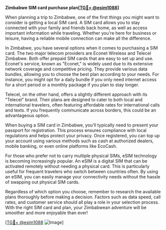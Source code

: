 **Zimbabwe SIM card purchase plan[[TG💪+ @esim1088](https://t.me/s/esim1088)]**

When planning a trip to Zimbabwe, one of the first things you might want to consider is getting a local SIM card. A SIM card allows you to stay connected with your family and friends back home, as well as access important information while traveling. Whether you're here for business or leisure, having a reliable mobile connection can make all the difference.

In Zimbabwe, you have several options when it comes to purchasing a SIM card. The two major telecom providers are Econet Wireless and Telecel Zimbabwe. Both offer prepaid SIM cards that are easy to set up and use. Econet's service, known as "Econet," is widely used due to its extensive network coverage and competitive pricing. They provide various data bundles, allowing you to choose the best plan according to your needs. For instance, you might opt for a daily bundle if you only need internet access for a short period or a monthly package if you plan to stay longer.

Telecel, on the other hand, offers a slightly different approach with its "Telecel" brand. Their plans are designed to cater to both local and international travelers, often featuring affordable rates for international calls and texts. If you frequently communicate across borders, this could be an advantageous option.

When buying a SIM card in Zimbabwe, you'll typically need to present your passport for registration. This process ensures compliance with local regulations and helps protect your privacy. Once registered, you can top up your account using various methods such as cash at authorized dealers, mobile banking, or even online platforms like EcoCash.

For those who prefer not to carry multiple physical SIMs, eSIM technology is becoming increasingly popular. An eSIM is a digital SIM that can be activated remotely without needing a physical card. This is particularly useful for frequent travelers who switch between countries often. By using an eSIM, you can easily manage your connectivity needs without the hassle of swapping out physical SIM cards.

Regardless of which option you choose, remember to research the available plans thoroughly before making a decision. Factors such as data speed, call rates, and customer service should all play a role in your selection process. With the right SIM card and plan, your Zimbabwean adventure will be smoother and more enjoyable than ever!

[[TG💪+ @esim1088](https://t.me/s/esim1088) ![Image](https://i.postimg.cc/Y0z9fWf4/image.png)]